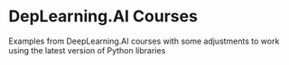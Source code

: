 # DepLearning.AI Courses

Examples from DeepLearning.AI courses with some adjustments to work using the latest version of Python libraries
